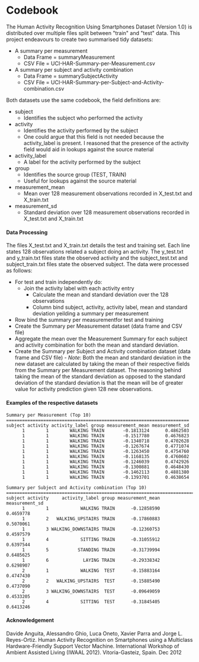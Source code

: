 Codebook
===

The Human Activity Recognition Using Smartphones Dataset (Version 1.0) is distributed over multiple files split between "train" and "test" data. This project endeavours to create two summarised tidy datasets:

- A summary per measurement
    - Data Frame = summaryMeasurement 
    - CSV File = UCI-HAR-Summary-per-Measurement.csv
- A summary per subject and activity combination
    - Data Frame = summarySubjectActivity 
    - CSV File = UCI-HAR-Summary-per-Subject-and-Activity-combination.csv

Both datasets use the same codebook, the field definitions are:

- subject
    - Identifies the subject who performed the activity
- activity
    - Identifies the activity performed by the subject 
    - One could argue that this field is not needed because the activity_label is present. I reasoned that the presence of the activity field would aid in lookups against the source material
- activity_label
    - A label for the activity performed by the subject
- group
    - Identifies the source group (TEST, TRAIN)
    - Useful for lookups against the source material
- measurement_mean
    - Mean over 128 measurement observations recorded in X_test.txt and X_train.txt
- measurement_sd
    - Standard deviation over 128 measurement observations recorded in X_test.txt and X_train.txt

#### Data Processing

The files X_test.txt and X_train.txt details the test and training set. Each line states 128 observations related a subject doing an activity. The y_test.txt and y_train.txt files state the observed activity and the subject_test.txt and subject_train.txt files state the observed subject. The data were processed as follows:

- For test and train independently do:
    - Join the activity label with each activity entry
	  - Calculate the mean and standard deviation over the 128 observations
	  - Column bind subject, activity, activity label, mean and standard deviation yeilding a summary per measurement
- Row bind the summary per measurementfor test and training
- Create the Summary per Measurement dataset (data frame and CSV file)
- Aggregate the mean over the Measurement Summary for each subject and activity combination for both the mean and standard deviation.
- Create the Summary per Subject and Activity combination dataset (data frame and CSV file)
	  - _Note_: Both the mean and standard deviation in the new dataset are calculated by taking the mean of their respective fields from the Summary per Measurement dataset. The reasoning behind taking the mean of the standard deviation as opposed to the standard deviation of the standard deviation is that the mean will be of greater value for activity prediction given 128 new observations.
  
#### Examples of the respective datasets
```
Summary per Measurement (Top 10)
=====================================================================
subject activity activity_label group measurement_mean measurement_sd
      1        1        WALKING TRAIN       -0.1813124      0.4862503
      1        1        WALKING TRAIN       -0.1517780      0.4676823
      1        1        WALKING TRAIN       -0.1340718      0.4702628
      1        1        WALKING TRAIN       -0.1267674      0.4771074
      1        1        WALKING TRAIN       -0.1263450      0.4754760
      1        1        WALKING TRAIN       -0.1168135      0.4760602
      1        1        WALKING TRAIN       -0.1246039      0.4742926
      1        1        WALKING TRAIN       -0.1300881      0.4648430
      1        1        WALKING TRAIN       -0.1462113      0.4881380
      1        1        WALKING TRAIN       -0.1393701      0.4638654
```

```
Summary per Subject and Activity combination (Top 10)
=========================================================================
subject activity     activity_label group measurement_mean measurement_sd
      1        1            WALKING TRAIN      -0.12858590      0.4659778
      1        2   WALKING_UPSTAIRS TRAIN      -0.17860883      0.5070061
      1        3 WALKING_DOWNSTAIRS TRAIN      -0.12360753      0.4597579
      1        4            SITTING TRAIN      -0.31055912      0.6397544
      1        5           STANDING TRAIN      -0.31739994      0.6485625
      1        6             LAYING TRAIN      -0.29338342      0.6298907
      2        1            WALKING  TEST      -0.15883164      0.4747430
      2        2   WALKING_UPSTAIRS  TEST      -0.15885490      0.4737090
      2        3 WALKING_DOWNSTAIRS  TEST      -0.09649059      0.4533205
      2        4            SITTING  TEST      -0.31845405      0.6413246
```

#### Acknowledgement
Davide Anguita, Alessandro Ghio, Luca Oneto, Xavier Parra and Jorge L. Reyes-Ortiz. Human Activity Recognition on Smartphones using a Multiclass Hardware-Friendly Support Vector Machine. International Workshop of Ambient Assisted Living (IWAAL 2012). Vitoria-Gasteiz, Spain. Dec 2012